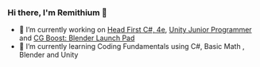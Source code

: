 ### Hi there, I'm Remithium 👋

- 🔭 I’m currently working on [Head First C#, 4e](https://github.com/head-first-csharp/fourth-edition), [Unity Junior Programmer](https://learn.unity.com/pathway/junior-programmer) and [CG Boost: Blender Launch Pad](https://academy.cgboost.com/p/blender-2-8-launch-pad)
- 🌱 I’m currently learning Coding Fundamentals using C#, Basic Math , Blender and Unity

<!--
**Remithium/Remithium** is a ✨ _special_ ✨ repository because its `README.md` (this file) appears on your GitHub profile.

Here are some ideas to get you started:

- 🔭 I’m currently working on 
- 🌱 I’m currently learning ...
- 👯 I’m looking to collaborate on ...
- 🤔 I’m looking for help with ...
- 💬 Ask me about ...
- 📫 How to reach me: ...
- 😄 Pronouns: ...
- ⚡ Fun fact: ...
-->
